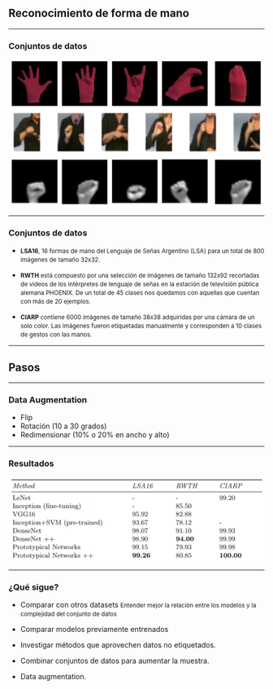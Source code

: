 ## Reconocimiento de forma de mano

----

### Conjuntos de datos

![datasets](static/datasets.png)
<!-- .element: style="width: 75%" -->

----

### Conjuntos de datos

- <small>**LSA16**, 16 formas de mano del Lenguaje de Señas Argentino (LSA) para un total de 800 imágenes de tamaño 32x32.</small>

- <small>**RWTH** está compuesto por una selección de imágenes de tamaño 132x92 recortadas de videos de los intérpretes de lenguaje de señas en la estación de televisión pública alemana PHOENIX. De un total de 45 clases nos quedamos con aquellas que cuentan con más de 20 ejemplos.</small>

- <small>**CIARP** contiene 6000 imágenes de tamaño 38x38 adquiridas por una cámara de un solo color. Las imágenes fueron etiquetadas manualmente y corresponden a 10 clases de gestos con las manos.</small>

----

## Pasos

----

### Data Augmentation

- Flip
- Rotación (10 a 30 grados)
- Redimensionar (10% o 20% en ancho y alto)

----

### Resultados

![results](static/results.png)

---

<!-- .slide: style="text-align: left" -->

### ¿Qué sigue?

- Comparar con otros datasets
<small>Entender mejor la relación entre los modelos y la complejidad del conjunto de datos</small>

- Comparar modelos previamente entrenados

- Investigar métodos que aprovechen datos no etiquetados.

- Combinar conjuntos de datos para aumentar la muestra.

- Data augmentation.